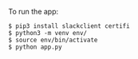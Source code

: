 To run the app:

```
$ pip3 install slackclient certifi
$ python3 -m venv env/
$ source env/bin/activate
$ python app.py
```



